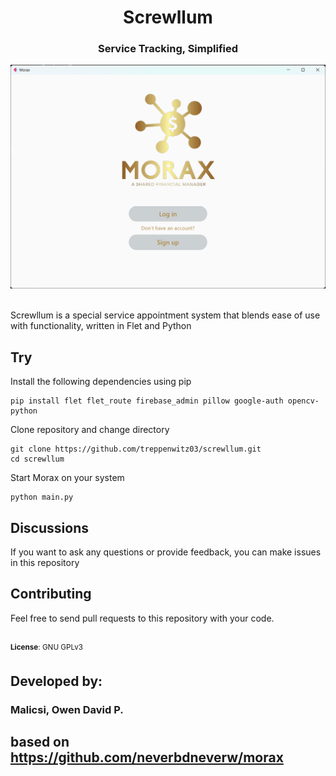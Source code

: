 <div>
    <h1 align="center">Screwllum</h1>
    <h3 align="center">Service Tracking, Simplified</h3>
</div>

![screenshot](assets/app_screenshot.png)

<br>
Screwllum is a special service appointment system that blends ease of use with functionality, written in Flet and Python

## Try
Install the following dependencies using pip
```
pip install flet flet_route firebase_admin pillow google-auth opencv-python 
```
Clone repository and change directory
```
git clone https://github.com/treppenwitz03/screwllum.git
cd screwllum
```

Start Morax on your system
```
python main.py
```

## Discussions
If you want to ask any questions or provide feedback, you can make issues in this repository

## Contributing
Feel free to send pull requests to this repository with your code.


<br>
<sup><b>License</b>: GNU GPLv3</sup>

## Developed by:
### Malicsi, Owen David P.
## based on https://github.com/neverbdneverw/morax
